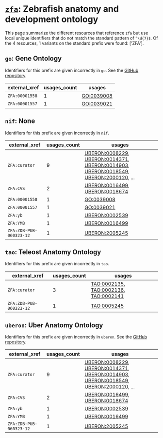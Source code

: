 # [`zfa`](https://bioregistry.io/zfa): Zebrafish anatomy and development ontology

This page summarize the different resources that reference `zfa`
but use local unique identifiers that do not match the standard pattern of
`^\d{7}$`. Of the 4 resources,
1 variants on the standard prefix were found: ['ZFA'].

## `go`: Gene Ontology

Identifiers for this prefix are given incorrectly in `go`. See the [GitHub repository](https://github.com/geneontology/go-ontology).

| external_xref   |   usages_count | usages                                                  |
|-----------------|----------------|---------------------------------------------------------|
| `ZFA:00001558`  |              1 | [GO:0039008](http://purl.obolibrary.org/obo/GO_0039008) |
| `ZFA:00001557`  |              1 | [GO:0039021](http://purl.obolibrary.org/obo/GO_0039021) |

## `nif`: None

Identifiers for this prefix are given incorrectly in `nif`.

| external_xref           |   usages_count | usages                                                                                                                                                                                                                                                                                                                                   |
|-------------------------|----------------|------------------------------------------------------------------------------------------------------------------------------------------------------------------------------------------------------------------------------------------------------------------------------------------------------------------------------------------|
| `ZFA:curator`           |              9 | [UBERON:0008229](http://purl.obolibrary.org/obo/UBERON_0008229), [UBERON:0014371](http://purl.obolibrary.org/obo/UBERON_0014371), [UBERON:0014903](http://purl.obolibrary.org/obo/UBERON_0014903), [UBERON:0018549](http://purl.obolibrary.org/obo/UBERON_0018549), [UBERON:2000120](http://purl.obolibrary.org/obo/UBERON_2000120), ... |
| `ZFA:CVS`               |              2 | [UBERON:0016499](http://purl.obolibrary.org/obo/UBERON_0016499), [UBERON:0018674](http://purl.obolibrary.org/obo/UBERON_0018674)                                                                                                                                                                                                         |
| `ZFA:00001558`          |              1 | [GO:0039008](http://purl.obolibrary.org/obo/GO_0039008)                                                                                                                                                                                                                                                                                  |
| `ZFA:00001557`          |              1 | [GO:0039021](http://purl.obolibrary.org/obo/GO_0039021)                                                                                                                                                                                                                                                                                  |
| `ZFA:yb`                |              1 | [UBERON:0002539](http://purl.obolibrary.org/obo/UBERON_0002539)                                                                                                                                                                                                                                                                          |
| `ZFA:YMB`               |              1 | [UBERON:0016499](http://purl.obolibrary.org/obo/UBERON_0016499)                                                                                                                                                                                                                                                                          |
| `ZFA:ZDB-PUB-060323-12` |              1 | [UBERON:2005245](http://purl.obolibrary.org/obo/UBERON_2005245)                                                                                                                                                                                                                                                                          |

## `tao`: Teleost Anatomy Ontology

Identifiers for this prefix are given incorrectly in `tao`.

| external_xref           |   usages_count | usages                                                                                                                                                                          |
|-------------------------|----------------|---------------------------------------------------------------------------------------------------------------------------------------------------------------------------------|
| `ZFA:curator`           |              3 | [TAO:0002135](http://purl.obolibrary.org/obo/TAO_0002135), [TAO:0002136](http://purl.obolibrary.org/obo/TAO_0002136), [TAO:0002141](http://purl.obolibrary.org/obo/TAO_0002141) |
| `ZFA:ZDB-PUB-060323-12` |              1 | [TAO:0005245](http://purl.obolibrary.org/obo/TAO_0005245)                                                                                                                       |

## `uberon`: Uber Anatomy Ontology

Identifiers for this prefix are given incorrectly in `uberon`. See the [GitHub repository](https://github.com/obophenotype/uberon).

| external_xref           |   usages_count | usages                                                                                                                                                                                                                                                                                                                                   |
|-------------------------|----------------|------------------------------------------------------------------------------------------------------------------------------------------------------------------------------------------------------------------------------------------------------------------------------------------------------------------------------------------|
| `ZFA:curator`           |              9 | [UBERON:0008229](http://purl.obolibrary.org/obo/UBERON_0008229), [UBERON:0014371](http://purl.obolibrary.org/obo/UBERON_0014371), [UBERON:0014903](http://purl.obolibrary.org/obo/UBERON_0014903), [UBERON:0018549](http://purl.obolibrary.org/obo/UBERON_0018549), [UBERON:2000120](http://purl.obolibrary.org/obo/UBERON_2000120), ... |
| `ZFA:CVS`               |              2 | [UBERON:0016499](http://purl.obolibrary.org/obo/UBERON_0016499), [UBERON:0018674](http://purl.obolibrary.org/obo/UBERON_0018674)                                                                                                                                                                                                         |
| `ZFA:yb`                |              1 | [UBERON:0002539](http://purl.obolibrary.org/obo/UBERON_0002539)                                                                                                                                                                                                                                                                          |
| `ZFA:YMB`               |              1 | [UBERON:0016499](http://purl.obolibrary.org/obo/UBERON_0016499)                                                                                                                                                                                                                                                                          |
| `ZFA:ZDB-PUB-060323-12` |              1 | [UBERON:2005245](http://purl.obolibrary.org/obo/UBERON_2005245)                                                                                                                                                                                                                                                                          |

